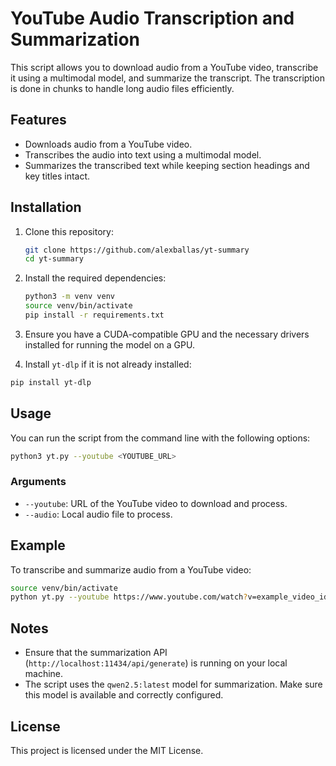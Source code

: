 # YouTube Audio Transcription and Summarization

This script allows you to download audio from a YouTube video, transcribe it using a multimodal model, and summarize the transcript. The transcription is done in chunks to handle 
long audio files efficiently.

## Features

- Downloads audio from a YouTube video.
- Transcribes the audio into text using a multimodal model.
- Summarizes the transcribed text while keeping section headings and key titles intact.

## Installation

1. Clone this repository:
   ```bash
   git clone https://github.com/alexballas/yt-summary
   cd yt-summary
   ```

2. Install the required dependencies:
   ```bash
   python3 -m venv venv
   source venv/bin/activate
   pip install -r requirements.txt
   ```

3. Ensure you have a CUDA-compatible GPU and the necessary drivers installed for running the model on a GPU.

4. Install `yt-dlp` if it is not already installed:
```bash
pip install yt-dlp
```

## Usage

You can run the script from the command line with the following options:

```bash
python3 yt.py --youtube <YOUTUBE_URL>
```

### Arguments

- `--youtube`: URL of the YouTube video to download and process.
- `--audio`: Local audio file to process.

## Example

To transcribe and summarize audio from a YouTube video:

```bash
source venv/bin/activate
python yt.py --youtube https://www.youtube.com/watch?v=example_video_id
```

## Notes

- Ensure that the summarization API (`http://localhost:11434/api/generate`) is running on your local machine.
- The script uses the `qwen2.5:latest` model for summarization. Make sure this model is available and correctly configured.

## License

This project is licensed under the MIT License.
